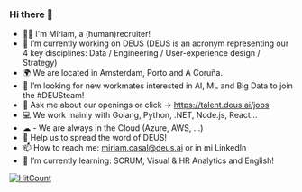 ### Hi there 👋

- 👩‍💻 I'm Míriam, a (human)recruiter!
- 🔭 I’m currently working on DEUS (DEUS is an acronym representing our 4 key disciplines: Data / Engineering / User-experience design / Strategy)
- 🌍 We are located in Amsterdam, Porto and A Coruña.
- 🎯 I’m looking for new workmates interested in AI, ML and Big Data to join the #DEUSteam!
- 💬 Ask me about our openings or click -> https://talent.deus.ai/jobs
- 💻 We work mainly with Golang, Python, .NET, Node.js, React...
- ☁ - We are always in the Cloud (Azure, AWS, ...)
- 📢 Help us to spread the word of DEUS!
- 📫 How to reach me: miriam.casal@deus.ai or in mi LinkedIn
- 🌱 I’m currently learning: SCRUM, Visual & HR Analytics and English! 


[![HitCount](http://hits.dwyl.com/CasalMiriam/READMEMD.svg?style=flat-square)](http://hits.dwyl.com/CasalMiriam/READMEMD)
